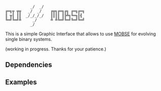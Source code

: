 ```                                                                                                 
           _/  _/   
╔═╗╦ ╦╦   _/  _/    ╔╦╗╔═╗╔╗ ╔═╗╔═╗
║ ╦║ ║║  _/_/_/_/   ║║║║ ║╠╩╗╚═╗║╣   
╚═╝╚═╝╩     _/      ╩ ╩╚═╝╚═╝╚═╝╚═╝
           _/
```
This is a simple Graphic Interface that allows to use [MOBSE](https://mobse-webpage.netlify.app/) for evolving single binary systems. 

(working in progress. Thanks for your patience.)

## Dependencies
## Examples
